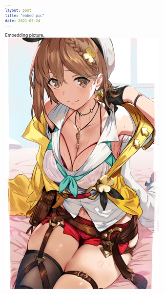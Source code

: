 ```yaml
---
layout: post
title: "embed pic"
date: 2021-05-24
---
```


Embedding picture.
<img src="/images/86921342_p0.png"/>
<!-- comment youtube iframe can start with in seconds 16:9 ratio got time learn about frameborder -->

